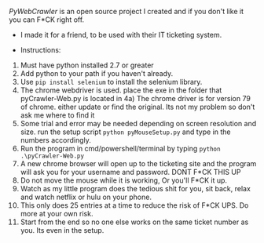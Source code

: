 *PyWebCrawler* is an open source project I created and if you don't like it you can F*CK right off.

* I made it for a friend, to be used with their IT ticketing system.

* Instructions:
1) Must have python installed 2.7 or greater
2) Add python to your path if you haven't already.
3) Use `pip install selenium` to install the selenium library.
4) The chrome webdriver is used. place the exe in the folder that pyCrawler-Web.py is located in
4a) The chrome driver is for version 79 of chrome. either update or find the original. Its not my problem so don't ask me where to find it
5) Some trial and error may be needed depending on screen resolution and size. run the setup script `python pyMouseSetup.py` and type in the numbers accordingly.
6) Run the program in cmd/powershell/terminal by typing `python .\pyCrawler-Web.py`
7) A new chrome browser will open up to the ticketing site and the program will ask you for your username and password. DONT F*CK THIS UP
8) Do not move the mouse while it is working, Or you'll F*CK  it up.
9) Watch as my little program does the tedious shit for you, sit back, relax and watch netflix or hulu on your phone.
10) This only does 25 entries at a time to reduce the risk of F*CK UPS. Do more at your own risk.
11) Start from the end so no one else works on the same ticket number as you. Its even in the setup.
